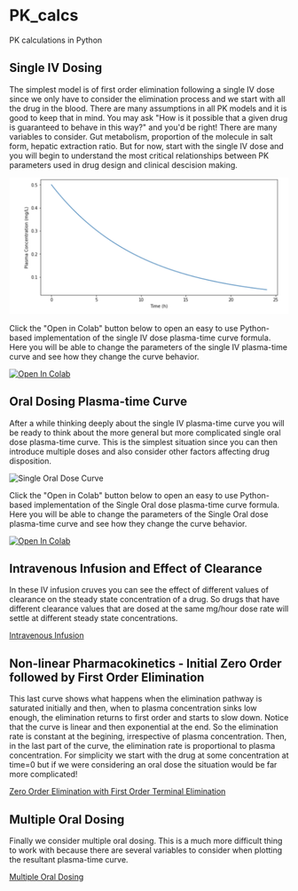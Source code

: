 # PK_calcs
PK calculations in Python


## Single IV Dosing
The simplest model is of first order elimination following a single IV dose since we only have to consider the elimination process and we start with all the drug in the blood. There are many assumptions in all PK models and it is good to keep that in mind. You may ask "How is it possible that a given drug is guaranteed to behave in this way?" and you'd be right! There are many variables to consider. Gut metabolism, proportion of the molecule in salt form, hepatic extraction ratio. But for now, start with the single IV dose and you will begin to understand the most critical relationships between PK parameters used in drug design and clinical descision making.

![Single IV Dose Curve](docs/assets/img/SingleIV_curve.png)

Click the "Open in Colab" button below to open an easy to use Python-based implementation of the single IV dose plasma-time curve formula. Here you will be able to change the parameters of the single IV plasma-time curve and see how they change the curve behavior.

[![Open In Colab](https://colab.research.google.com/assets/colab-badge.svg)](https://colab.research.google.com/github/sladem-tox/PK_calcs/blob/main/PlasmaTime_SingleIV.ipynb)


## Oral Dosing Plasma-time Curve
After a while thinking deeply about the single IV plasma-time curve you will be ready to think about the more general but more complicated single oral dose plasma-time curve. This is the simplest situation since you can then introduce multiple doses and also consider other factors affecting drug disposition.

![Single Oral Dose Curve](doce/assets/SingleOralDose.png)

Click the "Open in Colab" button below to open an easy to use Python-based implementation of the Single Oral dose plasma-time curve formula. Here you will be able to change the parameters of the Single Oral dose plasma-time curve and see how they change the curve behavior.

[![Open In Colab](https://colab.research.google.com/assets/colab-badge.svg)]([SingleOralDose.ipynb](https://colab.research.google.com/github/sladem-tox/PK_calcs/blob/main/SingleOralDose.ipynb))


## Intravenous Infusion and Effect of Clearance
In these IV infusion cruves you can see the effect of different values of clearance on the steady state concentration of a drug. So drugs that have different clearance values that are dosed at the same mg/hour dose rate will settle at different steady state concentrations.

[Intravenous Infusion](Infusion_curves.ipynb)

## Non-linear Pharmacokinetics - Initial Zero Order followed by First Order Elimination
This last curve shows what happens when the elimination pathway is saturated initially and then, when to plasma concentration sinks low enough, the elimination returns to first order and starts to slow down. Notice that the curve is linear and then exponential at the end. So the elimination rate is constant at the begining, irrespective of plasma concentration. Then, in the last part of the curve, the elimination rate is proportional to plasma concentration. For simplicity we start with the drug at some concentration at time=0 but if we were considering an oral dose the situation would be far more complicated!


[Zero Order Elimination with First Order Terminal Elimination](Zero_OrderElimination_then_1st.ipynb)

## Multiple Oral Dosing
Finally we consider multiple oral dosing. This is a much more difficult thing to work with because there are several variables to consider when plotting the resultant plasma-time curve.

[Multiple Oral Dosing](MultipleOralDose.ipynb)
